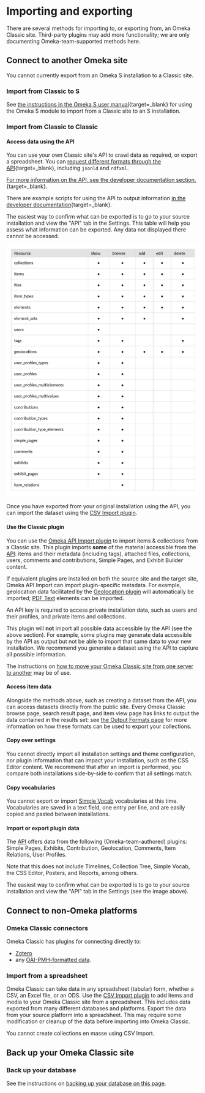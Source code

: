 # Importing and exporting

There are several methods for importing to, or exporting from, an Omeka Classic site. Third-party plugins may add more functionality; we are only documenting Omeka-team-supported methods here. 

## Connect to another Omeka site

You cannot currently export from an Omeka S installation to a Classic site. 

### Import from Classic to S

See [the instructions in the Omeka S user manual](https://omeka.org/s/docs/user-manual/modules/omekaCimporter/){target=_blank} for using the Omeka S module to import from a Classic site to an S installation. 

### Import from Classic to Classic

#### Access data using the API

You can use your own Classic site's API to crawl data as required, or export a spreadsheet. You can [request different formats through the API](https://omeka.org/s/docs/developer/api/rest_api/#responses){target=_blank}, including `jsonld` and `rdfxml`. 

[For more information on the API, see the developer documentation section.](https://omeka.org/s/docs/developer/api/){target=_blank}.

There are example scripts for using the API to output information [in the developer documentation](https://omeka.readthedocs.io/en/latest/Reference/api/examples.html){target=_blank}.

The easiest way to confirm what can be exported is to go to your source installation and view the "API" tab in the Settings. This table will help you assess what information can be exported. Any data not displayed there cannot be accessed.

![The API table displaying all Omeka-team-authored plugin content available for access.](../doc_files/APItable.png)

Once you have exported from your original installation using the API, you can import the dataset using the [CSV Import plugin](../Plugins/CSV_Import.md).

#### Use the Classic plugin

You can use the [Omeka API Import plugin](../Plugins/Omeka_API_Import.md) to import items & collections from a Classic site. This plugin imports **some** of the material accessible from the [API](../Admin/Settings/API_Settings.md): items and their metadata (including tags), attached files, collections, users, comments and contributions, Simple Pages, and Exhibit Builder content. 

If equivalent plugins are installed on both the source site and the target site, Omeka API Import can import plugin-specific metadata. For example, geolocation data facilitated by the [Geolocation plugin](../Plugins/Geolocation.md) will automatically be imported; [PDF Text](../Plugins/PdfText.md) elements can be imported.

An API key is required to access private installation data, such as users and their profiles, and private items and collections. 

This plugin will **not** import all possible data accessible by the API (see the above section). For example, some plugins may generate data accessible by the API as output but not be able to import that same data to your new installation. We recommend you generate a dataset using the API to capture all possible information.

The instructions on [how to move your Omeka Classic site from one server to another](Moving_to_Another_Server.md) may be of use. 

#### Access item data

Alongside the methods above, such as creating a dataset from the API, you can access datasets directly from the public site. Every Omeka Classic browse page, search result page, and item view page has links to output the data contained in the results set: see [the Output Formats page](Output_Formats.md) for more information on how these formats can be used to export your collections. 

#### Copy over settings

You cannot directly import all installation settings and theme configuration, nor plugin information that can impact your installation, such as the CSS Editor content. We recommend that after an import is performed, you compare both installations side-by-side to confirm that all settings match. 

#### Copy vocabularies

You cannot export or import [Simple Vocab](../Plugins/SimpleVocab.md) vocabularies at this time. Vocabularies are saved in a text field, one entry per line, and are easily copied and pasted between installations. 

#### Import or export plugin data

The [API](../Admin/Settings/API_Settings.md) offers data from the following (Omeka-team-authored) plugins: Simple Pages, Exhibits, Contribution, Geolocation, Comments, Item Relations, User Profiles. 

Note that this does not include Timelines, Collection Tree, Simple Vocab, the CSS Editor, Posters, and Reports, among others. 

The easiest way to confirm what can be exported is to go to your source installation and view the "API" tab in the Settings (see the image above).

## Connect to non-Omeka platforms

### Omeka Classic connectors

Omeka Classic has plugins for connecting directly to:

- [Zotero](../Plugins/ZoteroImport.md)
- any [OAI-PMH-formatted data](../Plugins/OaipmhHarvester.md).

### Import from a spreadsheet

Omeka Classic can take data in any spreadsheet (tabular) form, whether a CSV, an Excel file, or an ODS. Use the [CSV Import plugin](../Plugins/CSV_Import.md) to add items and media to your Omeka Classic site from a spreadsheet. This includes data exported from many different databases and platforms. Export the data from your source platform into a spreadsheet. This may require some modification or cleanup of the data before importing into Omeka Classic. 

You cannot create collections en masse using CSV Import.  

## Back up your Omeka Classic site

### Back up your database

See the instructions on [backing up your database on this page](Backing_up_an_Omeka_Database.md).